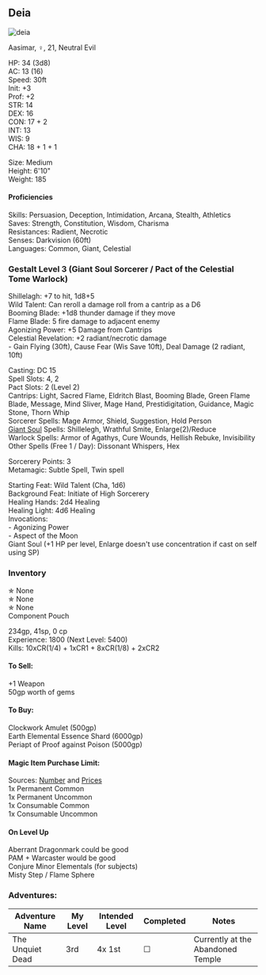 ## Deia
![deia](https://user-images.githubusercontent.com/57691070/174911183-2a3b05d8-6423-4caf-b3ac-a2b0a3b90a2c.png)

Aasimar, ♀, 21, Neutral Evil

HP: 34 (3d8) \
AC: 13 (16) \
Speed: 30ft \
Init: +3 \
Prof: +2 \
STR: 14 \
DEX: 16 \
CON: 17 + 2\
INT: 13 \
WIS: 9 \
CHA: 18 + 1 + 1

Size: Medium \
Height: 6'10" \
Weight: 185 

#### Proficiencies
Skills: Persuasion, Deception, Intimidation, Arcana, Stealth, Athletics \
Saves: Strength, Constitution, Wisdom, Charisma \
Resistances: Radient, Necrotic \
Senses: Darkvision (60ft) \
Languages: Common, Giant, Celestial 

### Gestalt Level 3 (Giant Soul Sorcerer / Pact of the Celestial Tome Warlock) 

Shillelagh: +7 to hit, 1d8+5 \
Wild Talent: Can reroll a damage roll from a cantrip as a D6 \
Booming Blade: +1d8 thunder damage if they move \
Flame Blade: 5 fire damage to adjacent enemy \
Agonizing Power: +5 Damage from Cantrips \
Celestial Revelation: +2 radiant/necrotic damage \
\- Gain Flying (30ft), Cause Fear (Wis Save 10ft), Deal Damage (2 radiant, 10ft)


Casting: DC 15 \
Spell Slots: 4, 2 \
Pact Slots: 2 (Level 2) \
Cantrips: Light, Sacred Flame, Eldritch Blast, Booming Blade, Green Flame Blade, Message, Mind Sliver, Mage Hand, Prestidigitation, Guidance, Magic Stone, Thorn Whip \
Sorcerer Spells: Mage Armor, Shield, Suggestion, Hold Person \
[Giant Soul](https://homebrewery.naturalcrit.com/share/HytFzPl9N) Spells: Shillelegh, Wrathful Smite, Enlarge(2)/Reduce  \
Warlock Spells: Armor of Agathys, Cure Wounds, Hellish Rebuke, Invisibility \
Other Spells (Free 1 / Day): Dissonant Whispers, Hex

Sorcerery Points: 3 \
Metamagic: Subtle Spell, Twin spell

Starting Feat: Wild Talent (Cha, 1d6) \
Background Feat: Initiate of High Sorcerery \
Healing Hands: 2d4 Healing \
Healing Light: 4d6 Healing \
Invocations: \
\- Agonizing Power \
\- Aspect of the Moon \
Giant Soul (+1 HP per level, Enlarge doesn't use concentration if cast on self using SP)


### Inventory
✯ None \
✯ None \
✯ None \
Component Pouch

234gp, 41sp, 0 cp \
Experience: 1800 (Next Level: 5400) \
Kills: 10xCR(1/4) + 1xCR1 + 8xCR(1/8) + 2xCR2

#### To Sell: 
+1 Weapon \
50gp worth of gems

#### To Buy:
Clockwork Amulet (500gp) \
Earth Elemental Essence Shard (6000gp) \
Periapt of Proof against Poison (5000gp) 

#### Magic Item Purchase Limit: 
Sources: [Number](https://rpg.stackexchange.com/questions/89814/how-rare-are-magic-items-and-how-many-should-i-be-handing-out) and [Prices](https://drive.google.com/file/d/0B8XAiXpOfz9cMWt1RTBicmpmUDg/view?resourcekey=0-ceHUken0_UhQ3Apa6g4SJA) \
1x Permanent Common \
1x Permanent Uncommon \
1x Consumable Common \
1x Consumable Uncommon 

#### On Level Up
Aberrant Dragonmark could be good \
PAM + Warcaster would be good \
Conjure Minor Elementals (for subjects) \
Misty Step / Flame Sphere 

### Adventures:
| Adventure Name           | My Level | Intended Level | Completed | Notes |
| ------------------------ | -------- | -------------- | --------- | --------- |
| The Unquiet Dead         |   3rd    |    4x 1st      | ☐ | Currently at the Abandoned Temple |


